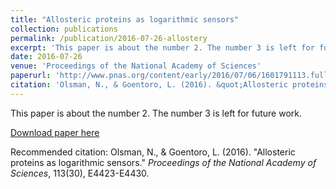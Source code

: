 ```yaml
---
title: "Allosteric proteins as logarithmic sensors"
collection: publications
permalink: /publication/2016-07-26-allostery
excerpt: 'This paper is about the number 2. The number 3 is left for future work.'
date: 2016-07-26
venue: 'Proceedings of the National Academy of Sciences'
paperurl: 'http://www.pnas.org/content/early/2016/07/06/1601791113.full'
citation: 'Olsman, N., & Goentoro, L. (2016). &quot;Allosteric proteins as logarithmic sensors.&quot; <i>Proceedings of the National Academy of Sciences</i>, 113(30), E4423-E4430.'
---
```

This paper is about the number 2. The number 3 is left for future work.

[Download paper here](http://www.pnas.org/content/early/2016/07/06/1601791113.full)

Recommended citation: Olsman, N., & Goentoro, L. (2016). &quot;Allosteric proteins as logarithmic sensors.&quot; <i>Proceedings of the National Academy of Sciences</i>, 113(30), E4423-E4430.
